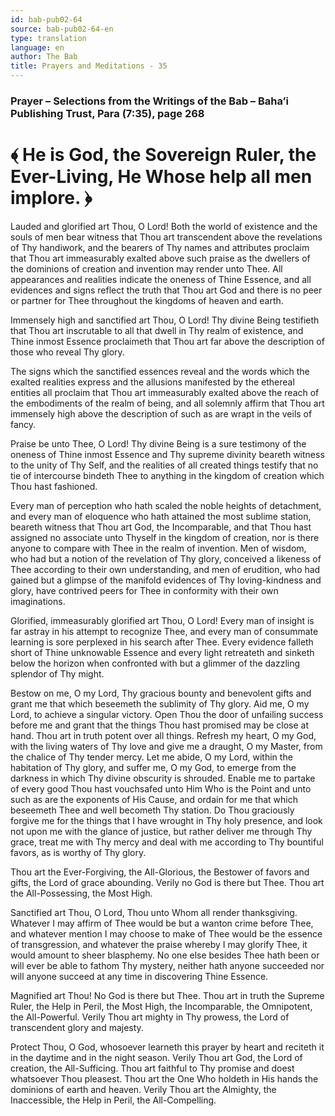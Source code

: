 ```yaml
---
id: bab-pub02-64
source: bab-pub02-64-en
type: translation
language: en
author: The Bab
title: Prayers and Meditations - 35
---
```

### Prayer – Selections from the Writings of the Bab – Baha’i Publishing Trust, Para (7:35), page 268

# ﴾ He is God, the Sovereign Ruler, the Ever-Living, He Whose help all men implore. ﴿

Lauded and glorified art Thou, O Lord! Both the world of existence and the souls of men bear witness that Thou art transcendent above the revelations of Thy handiwork, and the bearers of Thy names and attributes proclaim that Thou art immeasurably exalted above such praise as the dwellers of the dominions of creation and invention may render unto Thee. All appearances and realities indicate the oneness of Thine Essence, and all evidences and signs reflect the truth that Thou art God and there is no peer or partner for Thee throughout the kingdoms of heaven and earth.

Immensely high and sanctified art Thou, O Lord! Thy divine Being testifieth that Thou art inscrutable to all that dwell in Thy realm of existence, and Thine inmost Essence proclaimeth that Thou art far above the description of those who reveal Thy glory.

The signs which the sanctified essences reveal and the words which the exalted realities express and the allusions manifested by the ethereal entities all proclaim that Thou art immeasurably exalted above the reach of the embodiments of the realm of being, and all solemnly affirm that Thou art immensely high above the description of such as are wrapt in the veils of fancy.

Praise be unto Thee, O Lord! Thy divine Being is a sure testimony of the oneness of Thine inmost Essence and Thy supreme divinity beareth witness to the unity of Thy Self, and the realities of all created things testify that no tie of intercourse bindeth Thee to anything in the kingdom of creation which Thou hast fashioned.

Every man of perception who hath scaled the noble heights of detachment, and every man of eloquence who hath attained the most sublime station, beareth witness that Thou art God, the Incomparable, and that Thou hast assigned no associate unto Thyself in the kingdom of creation, nor is there anyone to compare with Thee in the realm of invention. Men of wisdom, who had but a notion of the revelation of Thy glory, conceived a likeness of Thee according to their own understanding, and men of erudition, who had gained but a glimpse of the manifold evidences of Thy loving-kindness and glory, have contrived peers for Thee in conformity with their own imaginations.

Glorified, immeasurably glorified art Thou, O Lord! Every man of insight is far astray in his attempt to recognize Thee, and every man of consummate learning is sore perplexed in his search after Thee. Every evidence falleth short of Thine unknowable Essence and every light retreateth and sinketh below the horizon when confronted with but a glimmer of the dazzling splendor of Thy might.

Bestow on me, O my Lord, Thy gracious bounty and benevolent gifts and grant me that which beseemeth the sublimity of Thy glory. Aid me, O my Lord, to achieve a singular victory. Open Thou the door of unfailing success before me and grant that the things Thou hast promised may be close at hand. Thou art in truth potent over all things. Refresh my heart, O my God, with the living waters of Thy love and give me a draught, O my Master, from the chalice of Thy tender mercy. Let me abide, O my Lord, within the habitation of Thy glory, and suffer me, O my God, to emerge from the darkness in which Thy divine obscurity is shrouded. Enable me to partake of every good Thou hast vouchsafed unto Him Who is the Point and unto such as are the exponents of His Cause, and ordain for me that which beseemeth Thee and well becometh Thy station. Do Thou graciously forgive me for the things that I have wrought in Thy holy presence, and look not upon me with the glance of justice, but rather deliver me through Thy grace, treat me with Thy mercy and deal with me according to Thy bountiful favors, as is worthy of Thy glory.

Thou art the Ever-Forgiving, the All-Glorious, the Bestower of favors and gifts, the Lord of grace abounding. Verily no God is there but Thee. Thou art the All-Possessing, the Most High.

Sanctified art Thou, O Lord, Thou unto Whom all render thanksgiving. Whatever I may affirm of Thee would be but a wanton crime before Thee, and whatever mention I may choose to make of Thee would be the essence of transgression, and whatever the praise whereby I may glorify Thee, it would amount to sheer blasphemy. No one else besides Thee hath been or will ever be able to fathom Thy mystery, neither hath anyone succeeded nor will anyone succeed at any time in discovering Thine Essence.

Magnified art Thou! No God is there but Thee. Thou art in truth the Supreme Ruler, the Help in Peril, the Most High, the Incomparable, the Omnipotent, the All-Powerful. Verily Thou art mighty in Thy prowess, the Lord of transcendent glory and majesty.

Protect Thou, O God, whosoever learneth this prayer by heart and reciteth it in the daytime and in the night season. Verily Thou art God, the Lord of creation, the All-Sufficing. Thou art faithful to Thy promise and doest whatsoever Thou pleasest. Thou art the One Who holdeth in His hands the dominions of earth and heaven. Verily Thou art the Almighty, the Inaccessible, the Help in Peril, the All-Compelling.